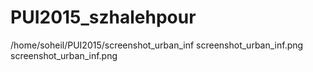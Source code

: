 # PUI2015_szhalehpour
/home/soheil/PUI2015/screenshot_urban_inf
screenshot_urban_inf.png
screenshot_urban_inf.png
